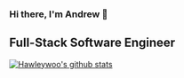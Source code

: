 ### Hi there, I'm Andrew 👋

## Full-Stack Software Engineer

<!--
**Hawleywoo/hawleywoo** is a ✨ _special_ ✨ repository because its `README.md` (this file) appears on your GitHub profile.
## Skills and 
Here are some ideas to get you started:

- 🔭 I’m currently working on a cookie website and a store
- 🌱 I’m currently learning Java and plan to start Vue
- 🤔 I’m looking for help with ...
- 💬 Ask me about ...
- 📫 How to reach me: [alhawley21@gmail.com]
- 😄 Pronouns: ...
- ⚡ Fun fact: ...
-->
[![Hawleywoo's github stats](https://github-readme-stats.vercel.app/api?username=hawleywoo)](https://github.com/Hawleywoo/github-readme-stats)
